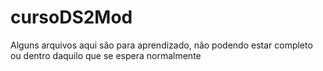 # cursoDS2Mod
Alguns arquivos aqui são para aprendizado, não podendo estar completo ou dentro daquilo que se espera normalmente
